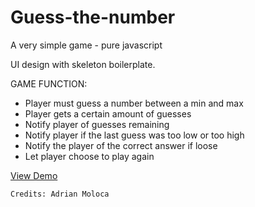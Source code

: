 # Guess-the-number
A very simple game - pure javascript

UI design with skeleton boilerplate.

GAME FUNCTION:
- Player must guess a number between a min and max
- Player gets a certain amount of guesses
- Notify player of guesses remaining
- Notify player if the last guess was too low or too high
- Notify the player of the correct answer if loose
- Let player choose to play again

<a href="https://www.adymoloca.com/app/number-guesser/">View Demo<a/>

<code>Credits: Adrian Moloca</code>
